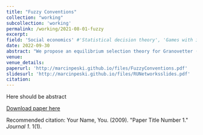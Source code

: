 ```yaml
---
title: "Fuzzy Conventions"
collection: "working"
subcollection: 'working'
permalink: /working/2021-08-01-fuzzy
excerpt: 
field: 'Social economics' #'Statistical decision theory', 'Games with incomplete information', 'Dynamic Games', 'Social economics'
date: 2022-09-30
abstract: "We propose an equilibrium selection theory for Granovetter (1978)'s threshold adoption model on networks. In the model, each agent adopts a new behavior only if the fraction of her neighbors doing the same is larger than her i.i.d. threshold. A fuzzy convention *y* is a profile where, for (almost) all agents, approximately *y* fraction of their neighbors adopts a new behavior. A random-utility (RU) dominant outcome *x* is a maximizer of an integral of the distribution of thresholds. The definition generalizes Harsanyi and Selten (1988)'s risk dominance to coordination games with random utility. We show that each network, if the number of agents is large and each agent has sufficiently many neighbors, has a fuzzy convention *x*. On some networks, including a city network, all equilibria are fuzzy conventions *x*. Fuzzy convention *x* is the only profile with such properties, and the only profile robust to incomplete information about the network structure."
venue:
venue_details:
paperurl: 'http://marcinpeski.github.io/files/FuzzyConventions.pdf'
slidesurl: 'http://marcinpeski.github.io/files/RUNetworksslides.pdf'
citation: 
---
```

Here should be abstract

[Download paper here](http://academicpages.github.io/files/paper1.pdf)

Recommended citation: Your Name, You. (2009). "Paper Title Number 1." <i>Journal 1</i>. 1(1).
